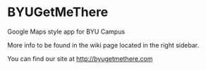 BYUGetMeThere
=============

Google Maps style app for BYU Campus

More info to be found in the wiki page located in the right sidebar.

You can find our site at http://byugetmethere.com

